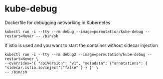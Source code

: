 # kube-debug
Dockerfile for debugging networking in Kubernetes

`kubectl run -i --tty --rm debug --image=permutation/kube-debug --restart=Never -- /bin/sh`

If istio is used and you want to start the container without sidecar injection

```
kubectl run -i --tty --rm debug2 --image=permutation/kube-debug --restart=Never \
--overrides='{ "apiVersion": "v1", "metadata": {"annotations": { "sidecar.istio.io/inject":"false" } } }' \
-- /bin/sh
```
